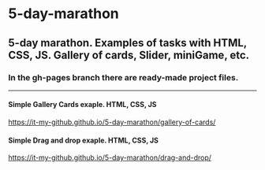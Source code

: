 # 5-day-marathon
## 5-day marathon. Examples of tasks with HTML, CSS, JS. Gallery of cards, Slider, miniGame, etc.
###  In the gh-pages branch there are ready-made project files.
<hr/>

  #### Simple Gallery Cards exaple. HTML, CSS, JS
  https://it-my-github.github.io/5-day-marathon/gallery-of-cards/
  
  #### Simple Drag and drop exaple. HTML, CSS, JS
  https://it-my-github.github.io/5-day-marathon/drag-and-drop/

